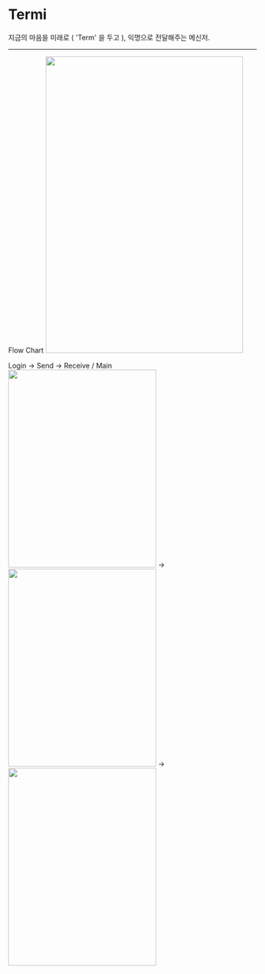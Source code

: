 # Termi
지금의 마음을 미래로 ( 'Term' 을 두고 ), 익명으로 전달해주는 메신저.

--------------

Flow Chart
<img src="https://user-images.githubusercontent.com/23518342/93731668-09f24900-fc09-11ea-929e-7c6c72a99baa.PNG" width="400" height="600"></img>

Login -> Send -> Receive / Main
<img src="https://user-images.githubusercontent.com/23518342/93732034-8fc2c400-fc0a-11ea-8bc9-141e78b37618.PNG" width="300" height="400"></img>
->
<img src="https://user-images.githubusercontent.com/23518342/93732081-aff28300-fc0a-11ea-9d74-e7a82e85682c.PNG" width="300" height="400"></img>
->
<img src="https://user-images.githubusercontent.com/23518342/93732112-cf89ab80-fc0a-11ea-93e6-0fc9f4c31a8a.PNG" width="300" height="400"></img>
